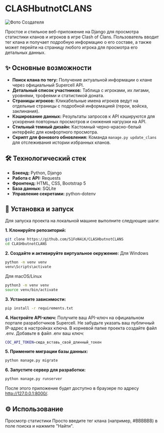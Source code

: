 # CLASHbutnotCLANS

![Фото Создателя](https://static.wikia.nocookie.net/battleraprus/images/4/47/Otto_2.jpeg/revision/latest?cb=20240813022704&path-prefix=ru)

Простое и стильное веб-приложение на Django для просмотра статистики кланов и игроков в игре Clash of Clans. Пользователь вводит тег клана и получает подробную информацию о его составе, а также может перейти на страницу любого игрока для просмотра его детальных данных.

## ✨ Основные возможности

*   **Поиск клана по тегу:** Получение актуальной информации о клане через официальный Supercell API.
*   **Детальный список участников:** Таблица с игроками, их лигами, уровнями, трофеями и статистикой доната.
*   **Страницы игроков:** Кликабельные имена игроков ведут на отдельные страницы с подробной информацией (герои, войска, заклинания).
*   **Кэширование данных:** Результаты запросов к API кэшируются для ускорения повторных просмотров и снижения нагрузки на API.
*   **Стильный темный дизайн:** Кастомный черно-красно-белый интерфейс для комфортного просмотра.
*   **Скрипт для фонового обновления:** Команда `manage.py update_clans` для отслеживания истории избранных кланов.

## 🛠️ Технологический стек

*   **Бэкенд:** Python, Django
*   **Работа с API:** Requests
*   **Фронтенд:** HTML, CSS, Bootstrap 5
*   **База данных:** SQLite
*   **Управление секретами:** python-dotenv

## 🚀 Установка и запуск

Для запуска проекта на локальной машине выполните следующие шаги:

**1. Клонируйте репозиторий:**
```bash
git clone https://github.com/S1FoN4iK/CLASHbutnotCLANS
cd CLASHbutnotCLANS
```
**2. Создайте и активируйте виртуальное окружение:**
Для Windows
```bash
python -m venv venv
venv\Scripts\activate
```

Для macOS/Linux
```bash
python3 -m venv venv
source venv/bin/activate
```

**3. Установите зависимости:**
```bash
pip install -r requirements.txt
```

**4. Настройте API-ключ:**
Получите ваш API-ключ на официальном портале разработчиков Supercell. Не забудьте указать ваш публичный IP-адрес в настройках ключа.
В корневой папке проекта создайте файл .env.
Добавьте в файл .env ваш ключ:
```bash
COC_API_TOKEN=сюда_вставь_свой_длинный_токен
```

**5. Примените миграции базы данных:**
```bash
python manage.py migrate
```

**6. Запустите сервер для разработки:**
```bash
python manage.py runserver
```
После этого приложение будет доступно в браузере по адресу http://127.0.0.1:8000/.


## ⚙️ Использование
Просмотр статистики
Просто введите тег клана (например, #BBBBBB) в поле поиска и нажмите "Найти".
